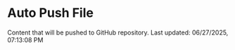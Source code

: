 # Auto Push File

Content that will be pushed to GitHub repository.
Last updated: 06/27/2025, 07:13:08 PM